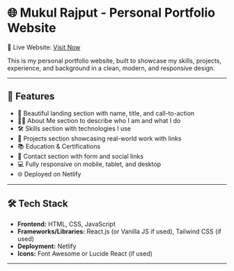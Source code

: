 # 🌐 Mukul Rajput - Personal Portfolio Website

🚀 Live Website: [Visit Now](https://mukulrajput-portfolio.netlify.app/)

This is my personal portfolio website, built to showcase my skills, projects, experience, and background in a clean, modern, and responsive design.

---

## 📌 Features

- 🎨 Beautiful landing section with name, title, and call-to-action
- 🧑‍💻 About Me section to describe who I am and what I do
- 🛠️ Skills section with technologies I use
- 📁 Projects section showcasing real-world work with links
- 📚 Education & Certifications
- 📇 Contact section with form and social links
- 💻 Fully responsive on mobile, tablet, and desktop
- 🌐 Deployed on Netlify

---

## 🛠️ Tech Stack

- **Frontend:** HTML, CSS, JavaScript
- **Frameworks/Libraries:** React.js (or Vanilla JS if used), Tailwind CSS (if used)
- **Deployment:** Netlify
- **Icons:** Font Awesome or Lucide React (if used)

---
